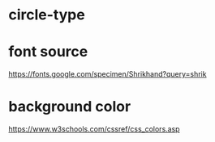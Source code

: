 # circle-type
 
# font source
https://fonts.google.com/specimen/Shrikhand?query=shrik

# background color 
https://www.w3schools.com/cssref/css_colors.asp
